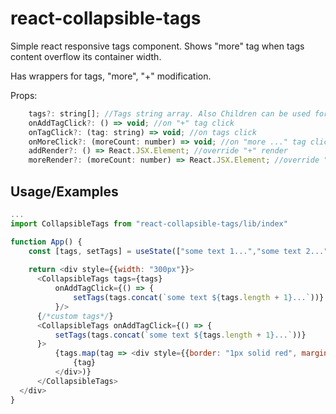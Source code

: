 # react-collapsible-tags
Simple react responsive tags component. Shows "more" tag when tags content overflow its container width.

Has wrappers for tags, "more", "+" modification.

Props:
```javascript
    tags?: string[]; //Tags string array. Also Children can be used for tags render 
    onAddTagClick?: () => void; //on "+" tag click
    onTagClick?: (tag: string) => void; //on tags click
    onMoreClick?: (moreCount: number) => void; //on "more ..." tag click
    addRender?: () => React.JSX.Element; //override "+" render
    moreRender?: (moreCount: number) => React.JSX.Element; //override "more" render
```

## Usage/Examples

```javascript
...
import CollapsibleTags from "react-collapsible-tags/lib/index"

function App() {
	const [tags, setTags] = useState(["some text 1...","some text 2...","some text 3..."])
    
	return <div style={{width: "300px"}}>
	  <CollapsibleTags tags={tags}
		  onAddTagClick={() => {
			  setTags(tags.concat(`some text ${tags.length + 1}...`))}
		  }/>
	  {/*custom tags*/}
	  <CollapsibleTags onAddTagClick={() => {
		  setTags(tags.concat(`some text ${tags.length + 1}...`))}
	  }>
		  {tags.map(tag => <div style={{border: "1px solid red", margin: "4px", borderRadius: "4px"}}>
			  {tag}
		  </div>)}
	  </CollapsibleTags>
  </div>
}
```

